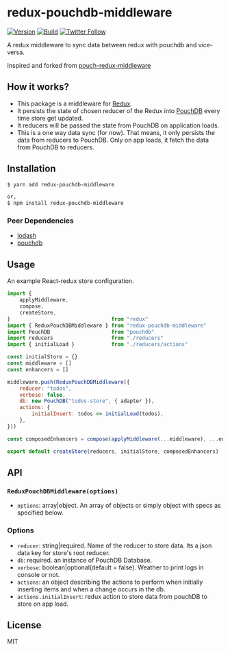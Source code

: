 # redux-pouchdb-middleware

[![Version](https://img.shields.io/npm/v/redux-pouchdb-middleware?logo=npm)](https://www.npmjs.com/package/redux-pouchdb-middleware)
[![Build](https://img.shields.io/travis/puncoz-official/redux-pouchdb-middleware?logo=travis)](https://travis-ci.org/puncoz-official/redux-pouchdb-middleware)
[![Twitter Follow](https://img.shields.io/twitter/follow/PuncozNepal?label=Follow&style=social)](https://twitter.com/PuncozNepal)

A redux middleware to sync data between redux with pouchdb and vice-versa.

Inspired and forked from [pouch-redux-middleware](https://github.com/yldio/pouch-redux-middleware)

## How it works?
- This package is a middleware for [Redux](https://redux.js.org/advanced/middleware#middleware).
- It persists the state of chosen reducer of the Redux into [PouchDB](http://pouchdb.com/) every time store get updated.
- It reducers will be passed the state from PouchDB on application loads.
- This is a one way data sync (for now). That means, it only persists the data from reducers to PouchDB. Only on app loads, it fetch the data from PouchDB to reducers.


## Installation

```sh
$ yarn add redux-pouchdb-middleware

or,
$ npm install redux-pouchdb-middleware
```

### Peer Dependencies
- [lodash](https://github.com/lodash/lodash)
- [pouchdb](https://github.com/pouchdb/pouchdb)


## Usage

An example React-redux store configuration.

```javascript
import {
    applyMiddleware,
    compose,
    createStore,
}                                 from "redux"
import { ReduxPouchDBMiddleware } from "redux-pouchdb-middleware"
import PouchDB                    from "pouchdb"
import reducers                   from "./reducers"
import { initialLoad }            from "./reducers/actions"

const initialStore = {}
const middleware = []
const enhancers = []

middleware.push(ReduxPouchDBMiddleware({
    reducer: "todos",
    verbose: false,
    db: new PouchDB("todos-store", { adapter }),
    actions: {
        initialInsert: todos => initialLoad(todos),
    },
}))

const composedEnhancers = compose(applyMiddleware(...middleware), ...enhancers)

export default createStore(reducers, initialStore, composedEnhancers)

```

## API

### `ReduxPouchDBMiddleware(options)`
- `options`: array|object. An array of objects or simply object with specs as specified below.

### Options
- `reducer`: string|required. Name of the reducer to store data. Its a json data key for store's root reducer.
- `db`: required. an instance of PouchDB Database.
- `verbose`: boolean|optional(default = false). Weather to print logs in console or not.
- `actions`:  an object describing the actions to perform when initially inserting items and when a change occurs in the db.
- `actions.initialInsert`: redux action to store data from pouchDB to store on app load.

## License

MIT
